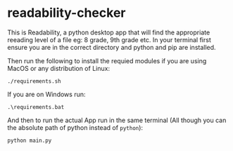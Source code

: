 # readability-checker
This is Readability, a python desktop app that will find the appropriate reeading level of a file eg: 8 grade, 9th grade etc.
In your terminal first ensure you are in the correct directory and python and pip are installed.

Then run the following to install the requied modules if you are using MacOS or any distribution of Linux:

```
./requirements.sh
```

If you are on Windows run:

```
.\requirements.bat
```

And then to run the actual App run in the same terminal (All though you can the absolute path of python instead of `python`):

```
python main.py
```

